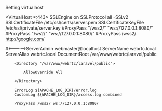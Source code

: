 Setting virtualhost


<VirtualHost *:443>
SSLEngine on
SSLProtocol all -SSLv2
SSLCertificateFile /etc/ssl/certs/server.pem
SSLCertificateKeyFile /etc/ssl/private/server.key
#ProxyPass "/wss2/" "ws://127.0.0.1:8080/"
#ProxyPass "/ws2/"  "ws://127.0.0.1:8080/"
#ProxyPass /wss2/ http://google.com/

#<----->ServerAdmin webmaster@localhost
        ServerName webrtc.local
        ServerAlias webrtc.local
        DocumentRoot /var/www/webrtc/laravel/public

        <Directory "/var/www/webrtc/laravel/public">

            AllowOverride All

        </Directory>

        ErrorLog ${APACHE_LOG_DIR}/error.log
        CustomLog ${APACHE_LOG_DIR}/access.log combined

        ProxyPass /wss2/ ws://127.0.0.1:8080/

</VirtualHost>
